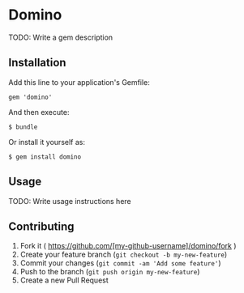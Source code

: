# Domino

TODO: Write a gem description

## Installation

Add this line to your application's Gemfile:

    gem 'domino'

And then execute:

    $ bundle

Or install it yourself as:

    $ gem install domino

## Usage

TODO: Write usage instructions here

## Contributing

1. Fork it ( https://github.com/[my-github-username]/domino/fork )
2. Create your feature branch (`git checkout -b my-new-feature`)
3. Commit your changes (`git commit -am 'Add some feature'`)
4. Push to the branch (`git push origin my-new-feature`)
5. Create a new Pull Request
